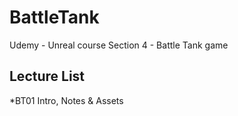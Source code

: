 # BattleTank
Udemy - Unreal course Section 4 - Battle Tank game

## Lecture List
*BT01 Intro, Notes & Assets
